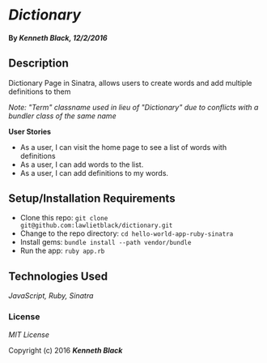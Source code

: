 # _Dictionary_

#### By _**Kenneth Black**, 12/2/2016_

## Description

Dictionary Page in Sinatra, allows users to create words and add multiple definitions to them

_Note: "Term" classname used in lieu of "Dictionary" due to conflicts with a bundler class of the same name_

**User Stories**

* As a user, I can visit the home page to see a list of words with definitions
* As a user, I can add words to the list.
* As a user, I can add definitions to my words.

## Setup/Installation Requirements

* Clone this repo: `git clone git@github.com:lawlietblack/dictionary.git`
* Change to the repo directory: `cd hello-world-app-ruby-sinatra` 
* Install gems: `bundle install --path vendor/bundle`
* Run the app: `ruby app.rb`

## Technologies Used

_JavaScript, Ruby, Sinatra_

### License

*MIT License*

Copyright (c) 2016 **_Kenneth Black_**